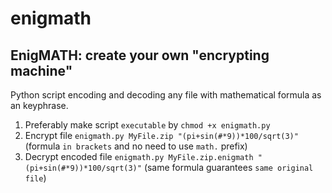 # enigmath
## EnigMATH: create your own "encrypting machine"

Python script encoding and decoding any file with mathematical formula as an keyphrase.

1. Preferably make script `executable` by `chmod +x enigmath.py`
2. Encrypt file `enigmath.py MyFile.zip "(pi+sin(#*9))*100/sqrt(3)"` (formula `in brackets` and no need to use `math.` prefix)
3. Decrypt encoded file `enigmath.py MyFile.zip.enigmath "(pi+sin(#*9))*100/sqrt(3)"` (same formula guarantees `same original file`)
